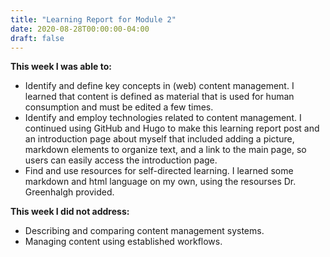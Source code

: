 ```yaml
---
title: "Learning Report for Module 2"
date: 2020-08-28T00:00:00-04:00
draft: false
---
```


**This week I was able to:**
+ Identify and define key concepts in (web) content management. I learned that content is defined as material that is used for human consumption and must be edited a few times.
+ Identify and employ technologies related to content management. I continued using GitHub and Hugo to make this learning report post and an introduction page about myself that included adding a picture, markdown elements to organize text, and a link to the main page, so users can easily access the introduction page.
+ Find and use resources for self-directed learning. I learned some markdown and html language on my own, using the resourses Dr. Greenhalgh provided.  

**This week I did not address:**
+ Describing and comparing content management systems.
+ Managing content using established workflows.
